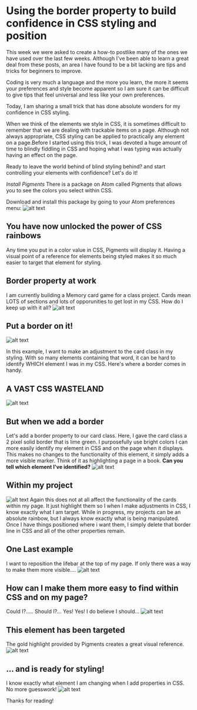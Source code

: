 Using the border property to build confidence in CSS styling and position
=============

This week we were asked to create a how-to postlike many of the ones we have used over the last few weeks.  Although I've been able to learn a great deal from these posts, an area I have found to be a bit lacking are tips and tricks for beginners to improve.

Coding is very much a language and the more you learn, the more it seems your preferences and style become apparent so I am sure it can be difficult to give tips that feel universal and less like your own preferences.

Today, I am sharing a small trick that has done absolute wonders for my confidence in CSS styling.  

When we think of the elements we style in CSS, it is sometimes difficult to remember that we are dealing with trackable items on a page.  Although not always appropriate, CSS styling can be applied to practically any element on a page.Before I started using this trick, I was devoted a huge amount of time to blindly fiddling in CSS and hoping what I was typing was actually having an effect on the page.

Ready to leave the world behind of blind styling behind? and start controlling your elements with confidence?  Let's do it!

*Install Pigments*
[](https://atom.io/packages/pigments)
There is a package on Atom called Pigments that allows you to see the colors you select within CSS.  

Download and install this package by going to your Atom preferences menu:
![alt text](http://i.imgur.com/cYoijh1.png "Logo Title Text 1")

## You have now unlocked the power of CSS rainbows
  Any time you put in a color value in CSS, Pigments will display it.  Having a visual point of a reference for elements being styled makes it so much easier to target that element for styling.

## Border property at work
I am currently building a Memory card game for a class project.  Cards mean LOTS of sections and lots of opporunities to get lost in my CSS.  How do I keep up with it all?
![alt text](http://i.imgur.com/ovvH50b.png "Memory Game")

## Put a border on it!

![alt text](http://i2.kym-cdn.com/photos/images/newsfeed/001/116/030/55f.gif "Put a Border on It!")

In this example, I want to make an adjustment to the card class in my styling.  With so many elements containing that word, it can be hard to identify WHICH element I was in my CSS.  Here's where a border comes in handy.  

## A VAST CSS WASTELAND
![alt text](http://i.imgur.com/jWMmsdI.png "CSS Wasteland!")

## But when we add a border
Let's add a border property to our card class.  Here, I gave the card class a 2 pixel solid border that is lime green.  I purposefully use bright colors I can more easily identify my element in CSS and on the page when it displays.  This makes no changes to the functionality of this element, it simply adds a more visible marker. Think of it as highlighting a page in a book.  **Can you tell which element I've identified?**
![alt text](http://i.imgur.com/n8EQMEY.png "CSS Screenshot?!")

## Within my project
![alt text](http://i.imgur.com/DrKtd3o.png "Game with CSS outline")
Again this does not at all affect the functionality of the cards within my page.  It just highlight them so I when I make adjustments in CSS, I know exactly what I am target.  While in progress, my projects can be an absolute rainbow, but I always know exactly what is being manipulated.  Once I have things positioned where i want them, I simply delete that border line in CSS and all of the other properties remain.

## One Last example
I want to reposition the lifebar at the top of my page.  If only there was a way to make them more visible....
![alt text](http://i.imgur.com/lS3hjQw.png "I can see clearly now?!")

## How can I make them more easy to find within CSS and on my page?
Could I?..... Should I?... Yes!  Yes!  I do believe I should...
![alt text](http://media2.giphy.com/media/i91Dq6aMKifRu/giphy.gif "DO IT")

## This element has been targeted
The gold highlight provided by Pigments creates a great visual reference.
![alt text](http://i.imgur.com/IAS0UGU.png "I can see clearly now?!")

## ... and is ready for styling!
I know exactly what element I am changing when I add properties in CSS.  No more guesswork!
![alt text](http://i.imgur.com/XQeQ4Su.png "I can see clearly now?!")

Thanks for reading!
